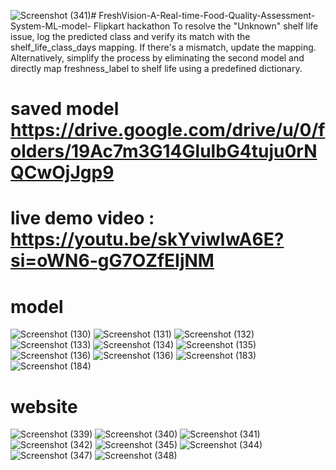 ![Screenshot (341)](https://github.com/user-attachments/assets/3dc1ff49-3c74-4da8-828a-67de5da9c8df)# FreshVision-A-Real-time-Food-Quality-Assessment-System-ML-model- Flipkart hackathon 
 To resolve the "Unknown" shelf life issue, log the predicted class and verify its match with the shelf_life_class_days mapping. If there's a mismatch, update the mapping. Alternatively, simplify the process by eliminating the second model and directly map freshness_label to shelf life using a predefined dictionary.

# saved model https://drive.google.com/drive/u/0/folders/19Ac7m3G14GlulbG4tuju0rNQCwOjJgp9
# live demo video : https://youtu.be/skYviwIwA6E?si=oWN6-gG7OZfEIjNM
# model
![Screenshot (130)](https://github.com/user-attachments/assets/931d56c7-cc7d-4661-81e8-6624ca2e7d11)
![Screenshot (131)](https://github.com/user-attachments/assets/133eeca5-ff2a-4acb-b219-101273a739fa)
![Screenshot (132)](https://github.com/user-attachments/assets/a799cbff-64d0-4620-a25c-af9c3110ff29)
![Screenshot (133)](https://github.com/user-attachments/assets/546193a8-4af0-4de4-880d-530bb741067d)
![Screenshot (134)](https://github.com/user-attachments/assets/f8e06663-229c-49f0-8266-a020e31a1da5)
![Screenshot (135)](https://github.com/user-attachments/assets/77a7d19c-f6d9-458a-bfd4-14dcfa49fecb)
![Screenshot (136)](https://github.com/user-attachments/assets/f14d8deb-1d08-4747-9935-ce7e910208d2)
![Screenshot (136)](https://github.com/user-attachments/assets/35a37d9e-4a52-4062-9d42-a9e8932f3fe0)
![Screenshot (183)](https://github.com/user-attachments/assets/358aff62-1d55-4856-83e7-1fd5d8100fd6)
![Screenshot (184)](https://github.com/user-attachments/assets/cf5c3dbb-47c8-43cf-8138-06fa10f61fff)
# website
![Screenshot (339)](https://github.com/user-attachments/assets/5657bec2-e412-432c-bf23-5022bd0049e9)
![Screenshot (340)](https://github.com/user-attachments/assets/d9f4d12c-5f9e-4a37-9173-d96fb0ff0ee2)
![Screenshot (341)](https://github.com/user-attachments/assets/8f7dafe5-ed83-4e74-95b4-ed0bb5568b39)
![Screenshot (342)](https://github.com/user-attachments/assets/03e63a28-b08d-4334-8d3f-921cbee964f3)
![Screenshot (345)](https://github.com/user-attachments/assets/6950faf6-9ff1-4f00-aad7-e2cc717b1109)
![Screenshot (344)](https://github.com/user-attachments/assets/0be26a22-6643-44b2-bf6b-5ffda9c172d7)
![Screenshot (347)](https://github.com/user-attachments/assets/4035f7e5-cef3-4742-b1b1-e59b3c63a271)
![Screenshot (348)](https://github.com/user-attachments/assets/fbc60b5a-5b0d-4f21-b944-7e2c13f7d6f7)
